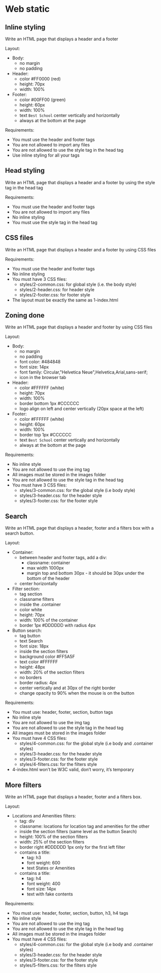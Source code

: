 # Web static

## Inline styling  

Write an HTML page that displays a header and a footer

Layout:

* Body:
  * no margin
  * no padding
* Header:
  * color #FF0000 (red)
  * height: 70px
  * width: 100%
* Footer:
  * color #00FF00 (green)
  * height: 60px
  * width: 100%
  * text `Best School` center vertically and horizontally
  * always at the bottom at the page

Requirements:

* You must use the header and footer tags
* You are not allowed to import any files
* You are not allowed to use the style tag in the head tag
* Use inline styling for all your tags

## Head styling  

Write an HTML page that displays a header and a footer by using the style tag in the head tag

Requirements:

* You must use the header and footer tags
* You are not allowed to import any files
* No inline styling
* You must use the style tag in the head tag

## CSS files

Write an HTML page that displays a header and a footer by using CSS files

Requirements:

* You must use the header and footer tags
* No inline styling
* You must have 3 CSS files:
  * styles/2-common.css: for global style (i.e. the body style)
  * styles/2-header.css: for header style
  * styles/2-footer.css: for footer style
* The layout must be exactly the same as 1-index.html

## Zoning done

Write an HTML page that displays a header and footer by using CSS files

Layout:

* Body:
  * no margin
  * no padding
  * font color: #484848
  * font size: 14px
  * font family: Circular,"Helvetica Neue",Helvetica,Arial,sans-serif;
  * icon in the browser tab
* Header:
  * color #FFFFFF (white)
  * height: 70px
  * width: 100%
  * border bottom 1px #CCCCCC
  * logo align on left and center vertically (20px space at the left)
* Footer:
  * color #FFFFFF (white)
  * height: 60px
  * width: 100%
  * border top 1px #CCCCCC
  * text `Best School` center vertically and horizontally
  * always at the bottom at the page

Requirements:

* No inline style
* You are not allowed to use the img tag
* All images must be stored in the images folder
* You are not allowed to use the style tag in the head tag
* You must have 3 CSS files:
  * styles/3-common.css: for the global style (i.e body style)
  * styles/3-header.css: for the header style
  * styles/3-footer.css: for the footer style

## Search

Write an HTML page that displays a header, footer and a filters box with a search button.

Layout:

* Container:
  * between header and footer tags, add a div:
    * classname: container
    * max width 1000px
    * margin top and bottom 30px - it should be 30px under the bottom of the header
  * center horizontally
* Filter section:
  * tag section
  * classname filters
  * inside the .container
  * color white
  * height: 70px
  * width: 100% of the container
  * border 1px #DDDDDD with radius 4px
* Button search:
  * tag button
  * text Search
  * font size: 18px
  * inside the section filters
  * background color #FF5A5F
  * text color #FFFFFF
  * height: 48px
  * width: 20% of the section filters
  * no borders
  * border radius: 4px
  * center vertically and at 30px of the right border
  * change opacity to 90% when the mouse is on the button

Requirements:

* You must use: header, footer, section, button tags
* No inline style
* You are not allowed to use the img tag
* You are not allowed to use the style tag in the head tag
* All images must be stored in the images folder
* You must have 4 CSS files:
  * styles/4-common.css: for the global style (i.e body and .container styles)
  * styles/3-header.css: for the header style
  * styles/3-footer.css: for the footer style
  * styles/4-filters.css: for the filters style
* 4-index.html won’t be W3C valid, don’t worry, it’s temporary

## More filters

Write an HTML page that displays a header, footer and a filters box.

Layout:

* Locations and Amenities filters:
  * tag: div
  * classname: locations for location tag and amenities for the other
  * inside the section filters (same level as the button Search)
  * height: 100% of the section filters
  * width: 25% of the section filters
  * border right #DDDDDD 1px only for the first left filter
  * contains a title:
    * tag: h3
    * font weight: 600
    * text States or Amenities
  * contains a title:
    * tag: h4
    * font weight: 400
    * font size: 14px
    * text with fake contents

Requirements:

* You must use: header, footer, section, button, h3, h4 tags
* No inline style
* You are not allowed to use the img tag
* You are not allowed to use the style tag in the head tag
* All images must be stored in the images folder
* You must have 4 CSS files:
  * styles/4-common.css: for the global style (i.e body and .container styles)
  * styles/3-header.css: for the header style
  * styles/3-footer.css: for the footer style
  * styles/5-filters.css: for the filters style
